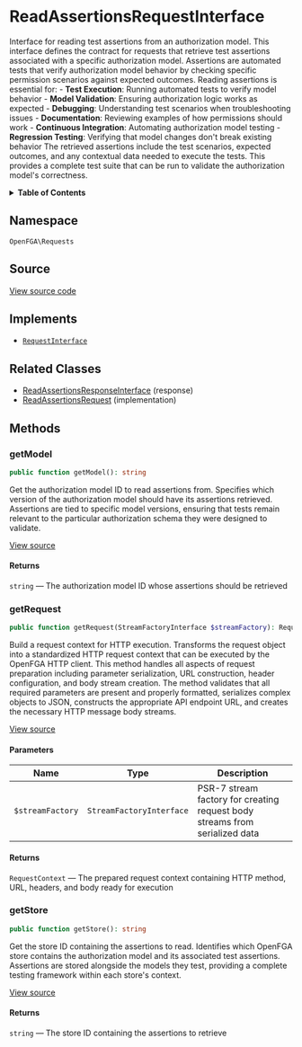 # ReadAssertionsRequestInterface

Interface for reading test assertions from an authorization model. This interface defines the contract for requests that retrieve test assertions associated with a specific authorization model. Assertions are automated tests that verify authorization model behavior by checking specific permission scenarios against expected outcomes. Reading assertions is essential for: - **Test Execution**: Running automated tests to verify model behavior - **Model Validation**: Ensuring authorization logic works as expected - **Debugging**: Understanding test scenarios when troubleshooting issues - **Documentation**: Reviewing examples of how permissions should work - **Continuous Integration**: Automating authorization model testing - **Regression Testing**: Verifying that model changes don&#039;t break existing behavior The retrieved assertions include the test scenarios, expected outcomes, and any contextual data needed to execute the tests. This provides a complete test suite that can be run to validate the authorization model&#039;s correctness.

<details>
<summary><strong>Table of Contents</strong></summary>

- [Namespace](#namespace)
- [Source](#source)
- [Implements](#implements)
- [Related Classes](#related-classes)
- [Methods](#methods)

- [`getModel()`](#getmodel)
  - [`getRequest()`](#getrequest)
  - [`getStore()`](#getstore)

</details>

## Namespace

`OpenFGA\Requests`

## Source

[View source code](https://github.com/evansims/openfga-php/blob/main/src/Requests/ReadAssertionsRequestInterface.php)

## Implements

- [`RequestInterface`](RequestInterface.md)

## Related Classes

- [ReadAssertionsResponseInterface](Responses/ReadAssertionsResponseInterface.md) (response)
- [ReadAssertionsRequest](Requests/ReadAssertionsRequest.md) (implementation)

## Methods

### getModel

```php
public function getModel(): string

```

Get the authorization model ID to read assertions from. Specifies which version of the authorization model should have its assertions retrieved. Assertions are tied to specific model versions, ensuring that tests remain relevant to the particular authorization schema they were designed to validate.

[View source](https://github.com/evansims/openfga-php/blob/main/src/Requests/ReadAssertionsRequestInterface.php#L42)

#### Returns

`string` — The authorization model ID whose assertions should be retrieved

### getRequest

```php
public function getRequest(StreamFactoryInterface $streamFactory): RequestContext

```

Build a request context for HTTP execution. Transforms the request object into a standardized HTTP request context that can be executed by the OpenFGA HTTP client. This method handles all aspects of request preparation including parameter serialization, URL construction, header configuration, and body stream creation. The method validates that all required parameters are present and properly formatted, serializes complex objects to JSON, constructs the appropriate API endpoint URL, and creates the necessary HTTP message body streams.

[View source](https://github.com/evansims/openfga-php/blob/main/src/Requests/RequestInterface.php#L57)

#### Parameters

| Name             | Type                     | Description                                                                 |
| ---------------- | ------------------------ | --------------------------------------------------------------------------- |
| `$streamFactory` | `StreamFactoryInterface` | PSR-7 stream factory for creating request body streams from serialized data |

#### Returns

`RequestContext` — The prepared request context containing HTTP method, URL, headers, and body ready for execution

### getStore

```php
public function getStore(): string

```

Get the store ID containing the assertions to read. Identifies which OpenFGA store contains the authorization model and its associated test assertions. Assertions are stored alongside the models they test, providing a complete testing framework within each store&#039;s context.

[View source](https://github.com/evansims/openfga-php/blob/main/src/Requests/ReadAssertionsRequestInterface.php#L54)

#### Returns

`string` — The store ID containing the assertions to retrieve
